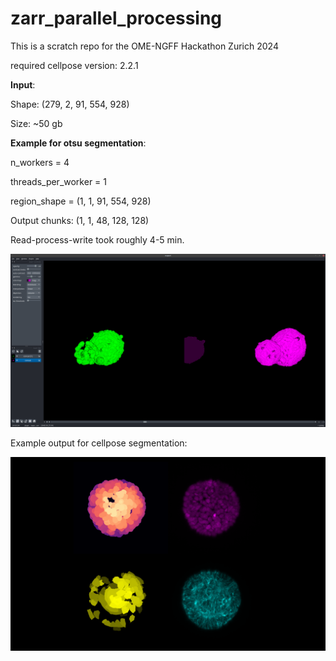 # zarr_parallel_processing

This is a scratch repo for the OME-NGFF Hackathon Zurich 2024

required cellpose version: 2.2.1


**Input**:

Shape: (279, 2, 91, 554, 928)

Size: ~50 gb
 

**Example for otsu segmentation**:

n_workers = 4

threads_per_worker = 1

region_shape = (1, 1, 91, 554, 928) 

Output chunks: (1, 1, 48, 128, 128)

Read-process-write took roughly 4-5 min.

[<img src="figures/otsu.png">](https://github.com/Euro-BioImaging/zarr_parallel_processing)


Example output for cellpose segmentation:

[<img src="figures/cellpose.png">](https://github.com/Euro-BioImaging/zarr_parallel_processing)

